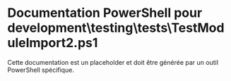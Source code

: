 # Documentation PowerShell pour development\testing\tests\TestModuleImport2.ps1

Cette documentation est un placeholder et doit être générée par un outil PowerShell spécifique.

